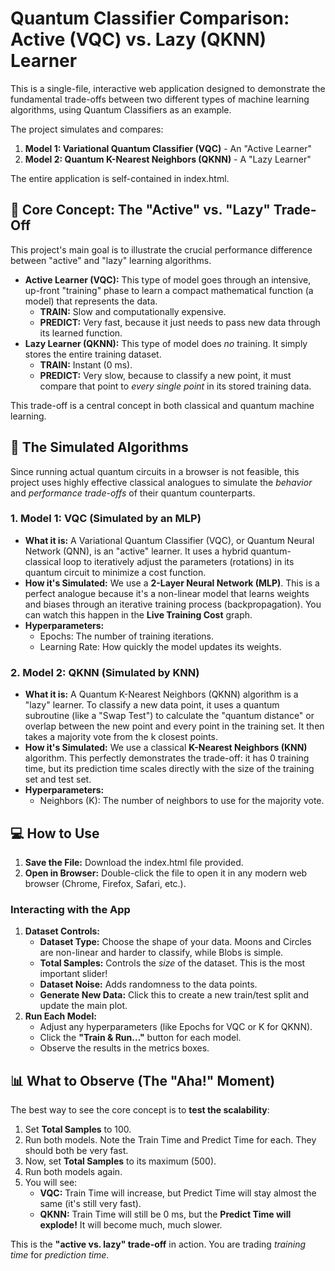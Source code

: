 # **Quantum Classifier Comparison: Active (VQC) vs. Lazy (QKNN) Learner**

This is a single-file, interactive web application designed to demonstrate the fundamental trade-offs between two different types of machine learning algorithms, using Quantum Classifiers as an example.

The project simulates and compares:

1. **Model 1: Variational Quantum Classifier (VQC)** \- An "Active Learner"  
2. **Model 2: Quantum K-Nearest Neighbors (QKNN)** \- A "Lazy Learner"

The entire application is self-contained in index.html.

## **📍 Core Concept: The "Active" vs. "Lazy" Trade-Off**

This project's main goal is to illustrate the crucial performance difference between "active" and "lazy" learning algorithms.

* **Active Learner (VQC):** This type of model goes through an intensive, up-front "training" phase to learn a compact mathematical function (a model) that represents the data.  
  * **TRAIN:** Slow and computationally expensive.  
  * **PREDICT:** Very fast, because it just needs to pass new data through its learned function.  
* **Lazy Learner (QKNN):** This type of model does *no* training. It simply stores the entire training dataset.  
  * **TRAIN:** Instant (0 ms).  
  * **PREDICT:** Very slow, because to classify a new point, it must compare that point to *every single point* in its stored training data.

This trade-off is a central concept in both classical and quantum machine learning.

## **🧮 The Simulated Algorithms**

Since running actual quantum circuits in a browser is not feasible, this project uses highly effective classical analogues to simulate the *behavior* and *performance trade-offs* of their quantum counterparts.

### **1\. Model 1: VQC (Simulated by an MLP)**

* **What it is:** A Variational Quantum Classifier (VQC), or Quantum Neural Network (QNN), is an "active" learner. It uses a hybrid quantum-classical loop to iteratively adjust the parameters (rotations) in its quantum circuit to minimize a cost function.  
* **How it's Simulated:** We use a **2-Layer Neural Network (MLP)**. This is a perfect analogue because it's a non-linear model that learns weights and biases through an iterative training process (backpropagation). You can watch this happen in the **Live Training Cost** graph.  
* **Hyperparameters:**  
  * Epochs: The number of training iterations.  
  * Learning Rate: How quickly the model updates its weights.

### **2\. Model 2: QKNN (Simulated by KNN)**

* **What it is:** A Quantum K-Nearest Neighbors (QKNN) algorithm is a "lazy" learner. To classify a new data point, it uses a quantum subroutine (like a "Swap Test") to calculate the "quantum distance" or overlap between the new point and every point in the training set. It then takes a majority vote from the k closest points.  
* **How it's Simulated:** We use a classical **K-Nearest Neighbors (KNN)** algorithm. This perfectly demonstrates the trade-off: it has 0 training time, but its prediction time scales directly with the size of the training set and test set.  
* **Hyperparameters:**  
  * Neighbors (K): The number of neighbors to use for the majority vote.

## **💻 How to Use**

1. **Save the File:** Download the index.html file provided.  
2. **Open in Browser:** Double-click the file to open it in any modern web browser (Chrome, Firefox, Safari, etc.).

### **Interacting with the App**

1. **Dataset Controls:**  
   * **Dataset Type:** Choose the shape of your data. Moons and Circles are non-linear and harder to classify, while Blobs is simple.  
   * **Total Samples:** Controls the *size* of the dataset. This is the most important slider\!  
   * **Dataset Noise:** Adds randomness to the data points.  
   * **Generate New Data:** Click this to create a new train/test split and update the main plot.  
2. **Run Each Model:**  
   * Adjust any hyperparameters (like Epochs for VQC or K for QKNN).  
   * Click the **"Train & Run..."** button for each model.  
   * Observe the results in the metrics boxes.

## **📊 What to Observe (The "Aha\!" Moment)**

The best way to see the core concept is to **test the scalability**:

1. Set **Total Samples** to 100\.  
2. Run both models. Note the Train Time and Predict Time for each. They should both be very fast.  
3. Now, set **Total Samples** to its maximum (500).  
4. Run both models again.  
5. You will see:  
   * **VQC:** Train Time will increase, but Predict Time will stay almost the same (it's still very fast).  
   * **QKNN:** Train Time will still be 0 ms, but the **Predict Time will explode\!** It will become much, much slower.

This is the **"active vs. lazy" trade-off** in action. You are trading *training time* for *prediction time*.